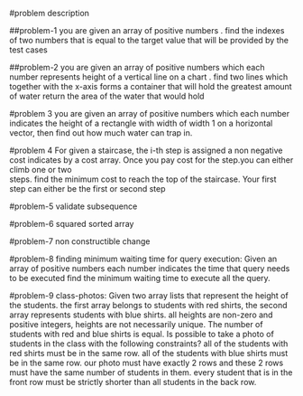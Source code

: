 #problem description

##problem-1
you are given an array of positive numbers .
find the indexes of two numbers that is equal to the target value
that will be provided by the test cases

##problem-2
you are given an array of positive numbers
which each number represents height of a vertical line
on a chart . find two lines which together with the x-axis
forms a container that will hold the greatest amount of water
return the area of the water that would hold

#problem 3
you are given an array of positive numbers which each number indicates the height
of a rectangle with width of width 1 on a horizontal vector, then find out how much water
can trap in.

#problem 4 
For given a staircase, the i-th step is assigned a non negative 
cost indicates by a cost array. 
Once you pay cost for the step.you can either climb one or two  
steps. find the minimum cost to reach the top of the staircase. 
Your first step can either be the first or second step 

#problem-5
validate subsequence 

#problem-6
squared sorted array 

#problem-7
non constructible change

#problem-8
finding minimum waiting time for query execution:
Given an array of positive numbers each number
indicates the time that query needs to be executed
find the minimum waiting time to execute all the query.

#problem-9
class-photos: 
Given two array lists that represent the height of the students.
the first array belongs to students with red shirts, the second 
array represents students with blue shirts. all heights are 
non-zero and positive integers, heights are not necessarily unique.
The number of students with red and blue shirts is equal.
Is possible to  take a photo of students in the class with the following constraints?
all of the students with red shirts must be in the same row. 
all of the students with blue shirts must be in the same row.
our photo must have exactly 2 rows and these 2 rows must have 
the same number of students in them. 
every student that is in the front row must be strictly shorter than all students in the back row.

